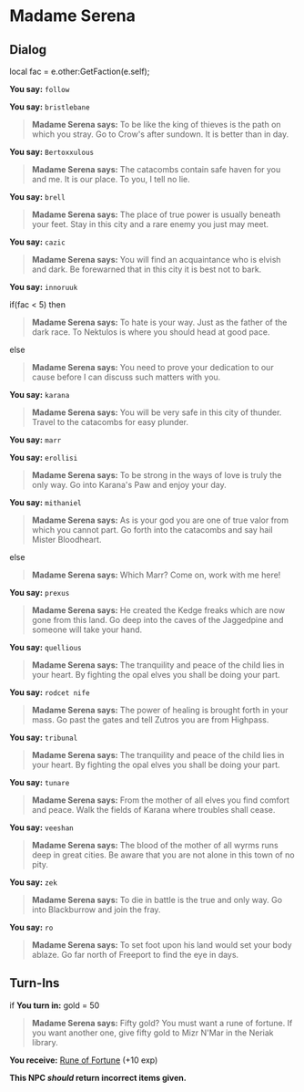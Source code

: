 # Madame Serena
## Dialog

local fac = e.other:GetFaction(e.self);

**You say:** `follow`



**You say:** `bristlebane`




>**Madame Serena says:** To be like the king of thieves is the path on which you stray. Go to Crow's after sundown. It is better than in day.


**You say:** `Bertoxxulous`




>**Madame Serena says:** The catacombs contain safe haven for you and me. It is our place. To you, I tell no lie.


**You say:** `brell`




>**Madame Serena says:** The place of true power is usually beneath your feet. Stay in this city and a rare enemy you just may meet.


**You say:** `cazic`




>**Madame Serena says:** You will find an acquaintance who is elvish and dark. Be forewarned that in this city it is best not to bark.


**You say:** `innoruuk`




if(fac < 5) then




>**Madame Serena says:** To hate is your way. Just as the father of the dark race. To Nektulos is where you should head at good pace.



else




>**Madame Serena says:** You need to prove your dedication to our cause before I can discuss such matters with you.








**You say:** `karana`




>**Madame Serena says:** You will be very safe in this city of thunder. Travel to the catacombs for easy plunder.


**You say:** `marr`




**You say:** `erollisi`





>**Madame Serena says:** To be strong in the ways of love is truly the only way. Go into Karana's Paw and enjoy your day.



**You say:** `mithaniel`





>**Madame Serena says:** As is your god you are one of true valor from which you cannot part. Go forth into the catacombs and say hail Mister Bloodheart.



else




>**Madame Serena says:** Which Marr? Come on, work with me here!








**You say:** `prexus`




>**Madame Serena says:** He created the Kedge freaks which are now gone from this land. Go deep into the caves of the Jaggedpine and someone will take your hand.


**You say:** `quellious`




>**Madame Serena says:** The tranquility and peace of the child lies in your heart. By fighting the opal elves you shall be doing your part.


**You say:** `rodcet nife`




>**Madame Serena says:** The power of healing is brought forth in your mass. Go past the gates and tell Zutros you are from Highpass.


**You say:** `tribunal`




>**Madame Serena says:** The tranquility and peace of the child lies in your heart. By fighting the opal elves you shall be doing your part.


**You say:** `tunare`




>**Madame Serena says:** From the mother of all elves you find comfort and peace. Walk the fields of Karana where troubles shall cease.


**You say:** `veeshan`




>**Madame Serena says:** The blood of the mother of all wyrms runs deep in great cities. Be aware that you are not alone in this town of no pity.


**You say:** `zek`




>**Madame Serena says:** To die in battle is the true and only way. Go into Blackburrow and join the fray.


**You say:** `ro`




>**Madame Serena says:** To set foot upon his land would set your body ablaze. Go far north of Freeport to find the eye in days.






## Turn-Ins



if **You turn in:** gold = 50


>**Madame Serena says:** Fifty gold? You must want a rune of fortune. If you want another one, give fifty gold to Mizr N'Mar in the Neriak library.


 **You receive:**  [Rune of Fortune](/item/10530) (+10 exp)



**This NPC *should* return incorrect items given.**
